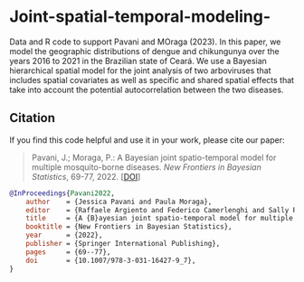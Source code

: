 # Joint-spatial-temporal-modeling-

Data and R code to support Pavani and MOraga (2023).  In this paper, we model the geographic distributions of dengue and chikungunya over the years 2016 to 2021 in the Brazilian state of Ceará. We use a Bayesian hierarchical spatial model for the joint analysis of two arboviruses that includes spatial covariates as well as specific and shared spatial effects that take into account the potential autocorrelation between the two diseases.

## Citation

If you find this code helpful and use it in your work, please cite our paper:

> Pavani, J.; Moraga, P.: A Bayesian joint spatio-temporal model for multiple mosquito-borne diseases. *New Frontiers in Bayesian Statistics*, 69-77, 2022. [[DOI](https://doi.org/10.1007/978-3-031-16427-9_7})]

```bibtex
@InProceedings{Pavani2022,
    author    = {Jessica Pavani and Paula Moraga},
    editor    = {Raffaele Argiento and Federico Camerlenghi and Sally Paganin},
    title     = {A {B}ayesian joint spatio-temporal model for multiple mosquito-borne diseases},
    booktitle = {New Frontiers in Bayesian Statistics},
    year      = {2022},
    publisher = {Springer International Publishing},
    pages     = {69--77},
    doi       = {10.1007/978-3-031-16427-9_7},
}
